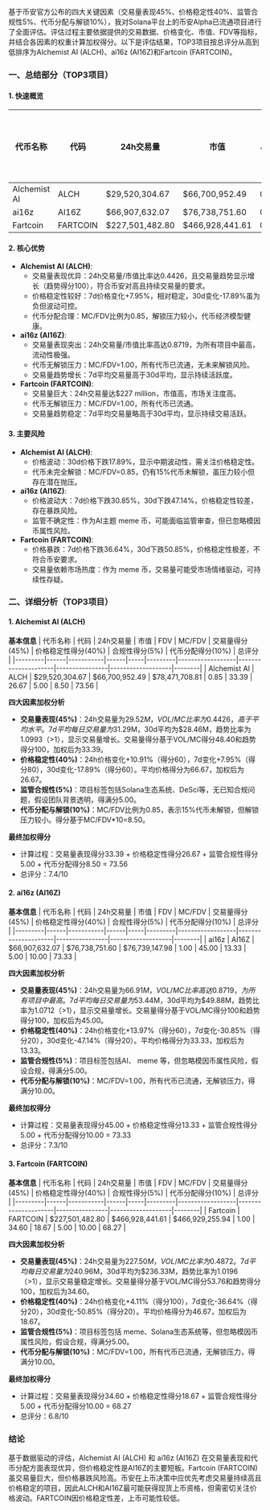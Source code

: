 基于币安官方公布的四大关键因素（交易量表现45%、价格稳定性40%、监管合规性5%、代币分配与解锁10%），我对Solana平台上的币安Alpha已流通项目进行了全面评估。评估过程主要依据提供的交易数据、价格变化、市值、FDV等指标，并结合各因素的权重计算加权得分。以下是评估结果，TOP3项目按总评分从高到低排序为Alchemist AI (ALCH)、ai16z (AI16Z)和Fartcoin (FARTCOIN)。

### 一、总结部分（TOP3项目）

#### 1. 快速概览
| 代币名称 | 代码 | 24h交易量 | 市值 | 24h交易量/市值 | FDV | MC/FDV | 总评分(1-10分) |
|---------|------|-----------|------|----------------|-----|---------|----------------|
| Alchemist AI | ALCH | $29,520,304.67 | $66,700,952.49 | 0.4426 | $78,471,708.81 | 0.85 | 7.4 |
| ai16z | AI16Z | $66,907,632.07 | $76,738,751.60 | 0.8719 | $76,739,147.98 | 1.00 | 7.3 |
| Fartcoin | FARTCOIN | $227,501,482.80 | $466,928,441.61 | 0.4872 | $466,929,255.94 | 1.00 | 6.8 |

#### 2. 核心优势
- **Alchemist AI (ALCH)**:
  - 交易量表现优异：24h交易量/市值比率达0.4426，且交易量趋势显示增长（趋势得分100），符合币安对高且持续交易量的要求。
  - 价格稳定性较好：7d价格变化+7.95%，相对稳定，30d变化-17.89%虽为负但波动可控。
  - 代币分配合理：MC/FDV比例为0.85，解锁压力较小，代币经济模型健康。
- **ai16z (AI16Z)**:
  - 交易量表现突出：24h交易量/市值比率高达0.8719，为所有项目中最高，流动性极强。
  - 代币无解锁压力：MC/FDV=1.00，所有代币已流通，无未来解锁风险。
  - 交易量趋势增长：7d平均交易量高于30d平均，显示持续活跃度。
- **Fartcoin (FARTCOIN)**:
  - 交易量巨大：24h交易量达$227 million，市值高，市场关注度高。
  - 代币无解锁压力：MC/FDV=1.00，所有代币已流通。
  - 交易量趋势稳定：7d平均交易量略高于30d平均，显示持续交易活跃。

#### 3. 主要风险
- **Alchemist AI (ALCH)**:
  - 价格波动：30d价格下跌17.89%，显示中期波动性，需关注价格稳定性。
  - 代币未完全解锁：MC/FDV=0.85，仍有15%代币未解锁，虽压力较小但存在潜在抛压。
- **ai16z (AI16Z)**:
  - 价格波动大：7d价格下跌30.85%，30d下跌47.14%，价格稳定性较差，存在暴跌风险。
  - 监管不确定性：作为AI主题 meme 币，可能面临监管审查，但已忽略模因币属性风险。
- **Fartcoin (FARTCOIN)**:
  - 价格暴跌：7d价格下跌36.64%，30d下跌50.85%，价格稳定性极差，不符合币安要求。
  - 交易量依赖市场热度：作为 meme 币，交易量可能受市场情绪驱动，可持续性存疑。

### 二、详细分析（TOP3项目）

#### 1. Alchemist AI (ALCH)
**基本信息**
| 代币名称 | 代码 | 24h交易量 | 市值 | FDV | MC/FDV | 交易量得分(45%) | 价格稳定性得分(40%) | 合规性得分(5%) | 代币分配得分(10%) | 总评分 |
|---------|------|-----------|------|-----|---------|------------------|---------------------|----------------|-------------------|--------|
| Alchemist AI | ALCH | $29,520,304.67 | $66,700,952.49 | $78,471,708.81 | 0.85 | 33.39 | 26.67 | 5.00 | 8.50 | 73.56 |

**四大因素加权分析**
- **交易量表现(45%)**：24h交易量为$29.52M，VOL/MC比率为0.4426，高于平均水平。7d平均每日交易量为$31.29M，30d平均为$28.46M，趋势比率为1.0993（>1），显示交易量增长。交易量得分基于VOL/MC得分48.40和趋势得分100，加权后为33.39。
- **价格稳定性(40%)**：24h价格变化+10.91%（得分60），7d变化+7.95%（得分80），30d变化-17.89%（得分60）。平均价格得分为66.67，加权后为26.67。
- **监管合规性(5%)**：项目标签包括Solana生态系统、DeSci等，无已知合规问题，假设团队背景透明，得满分5.00。
- **代币分配与解锁(10%)**：MC/FDV比例为0.85，表示15%代币未解锁，但解锁压力较小。得分基于MC/FDV*10=8.50。

**最终加权得分**
- 计算过程：交易量表现得分33.39 + 价格稳定性得分26.67 + 监管合规性得分5.00 + 代币分配得分8.50 = 73.56
- 总评分：7.4/10

#### 2. ai16z (AI16Z)
**基本信息**
| 代币名称 | 代码 | 24h交易量 | 市值 | FDV | MC/FDV | 交易量得分(45%) | 价格稳定性得分(40%) | 合规性得分(5%) | 代币分配得分(10%) | 总评分 |
|---------|------|-----------|------|-----|---------|------------------|---------------------|----------------|-------------------|--------|
| ai16z | AI16Z | $66,907,632.07 | $76,738,751.60 | $76,739,147.98 | 1.00 | 45.00 | 13.33 | 5.00 | 10.00 | 73.33 |

**四大因素加权分析**
- **交易量表现(45%)**：24h交易量为$66.91M，VOL/MC比率高达0.8719，为所有项目中最高。7d平均每日交易量为$53.44M，30d平均为$49.88M，趋势比率为1.0712（>1），显示交易量增长。交易量得分基于VOL/MC得分100和趋势得分100，加权后为45.00。
- **价格稳定性(40%)**：24h价格变化+13.97%（得分60），7d变化-30.85%（得分20），30d变化-47.14%（得分20）。平均价格得分为33.33，加权后为13.33。
- **监管合规性(5%)**：项目标签包括AI、 meme 等，但忽略模因币属性风险，假设合规，得满分5.00。
- **代币分配与解锁(10%)**：MC/FDV=1.00，所有代币已流通，无解锁压力，得满分10.00。

**最终加权得分**
- 计算过程：交易量表现得分45.00 + 价格稳定性得分13.33 + 监管合规性得分5.00 + 代币分配得分10.00 = 73.33
- 总评分：7.3/10

#### 3. Fartcoin (FARTCOIN)
**基本信息**
| 代币名称 | 代码 | 24h交易量 | 市值 | FDV | MC/FDV | 交易量得分(45%) | 价格稳定性得分(40%) | 合规性得分(5%) | 代币分配得分(10%) | 总评分 |
|---------|------|-----------|------|-----|---------|------------------|---------------------|----------------|-------------------|--------|
| Fartcoin | FARTCOIN | $227,501,482.80 | $466,928,441.61 | $466,929,255.94 | 1.00 | 34.60 | 18.67 | 5.00 | 10.00 | 68.27 |

**四大因素加权分析**
- **交易量表现(45%)**：24h交易量为$227.50M，VOL/MC比率为0.4872。7d平均每日交易量为$240.96M，30d平均为$236.33M，趋势比率为1.0196（>1），显示交易量稳定增长。交易量得分基于VOL/MC得分53.76和趋势得分100，加权后为34.60。
- **价格稳定性(40%)**：24h价格变化+4.11%（得分100），7d变化-36.64%（得分20），30d变化-50.85%（得分20）。平均价格得分为46.67，加权后为18.67。
- **监管合规性(5%)**：项目标签包括 meme、Solana生态系统等，但忽略模因币属性风险，假设合规，得满分5.00。
- **代币分配与解锁(10%)**：MC/FDV=1.00，所有代币已流通，无解锁压力，得满分10.00。

**最终加权得分**
- 计算过程：交易量表现得分34.60 + 价格稳定性得分18.67 + 监管合规性得分5.00 + 代币分配得分10.00 = 68.27
- 总评分：6.8/10

### 结论
基于数据驱动的评估，Alchemist AI (ALCH) 和 ai16z (AI16Z) 在交易量表现和代币分配方面表现优异，但价格稳定性是AI16Z的主要短板。Fartcoin (FARTCOIN) 虽交易量巨大，但价格暴跌风险高。币安在上币决策中应优先考虑交易量持续高且价格稳定的项目，因此ALCH和AI16Z最可能获得现货上币资格，但需密切关注价格波动。FARTCOIN因价格稳定性差，上币可能性较低。